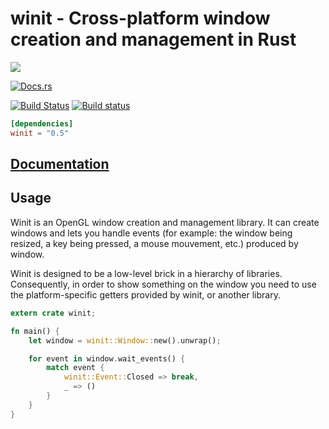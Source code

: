 # winit - Cross-platform window creation and management in Rust

[![](http://meritbadge.herokuapp.com/winit)](https://crates.io/crates/winit)

[![Docs.rs](https://docs.rs/winit/badge.svg)](https://docs.rs/winit)

[![Build Status](https://travis-ci.org/tomaka/winit.png?branch=master)](https://travis-ci.org/tomaka/winit)
[![Build status](https://ci.appveyor.com/api/projects/status/5h87hj0g4q2xe3j9/branch/master?svg=true)](https://ci.appveyor.com/project/tomaka/winit/branch/master)

```toml
[dependencies]
winit = "0.5"
```

## [Documentation](https://docs.rs/winit)

## Usage

Winit is an OpenGL window creation and management library. It can create windows and lets you
handle events (for example: the window being resized, a key being pressed, a mouse mouvement, etc.)
produced by window.

Winit is designed to be a low-level brick in a hierarchy of libraries. Consequently, in order to
show something on the window you need to use the platform-specific getters provided by winit, or
another library.

```rust
extern crate winit;

fn main() {
    let window = winit::Window::new().unwrap();

    for event in window.wait_events() {
        match event {
            winit::Event::Closed => break,
            _ => ()
        }
    }
}
```
